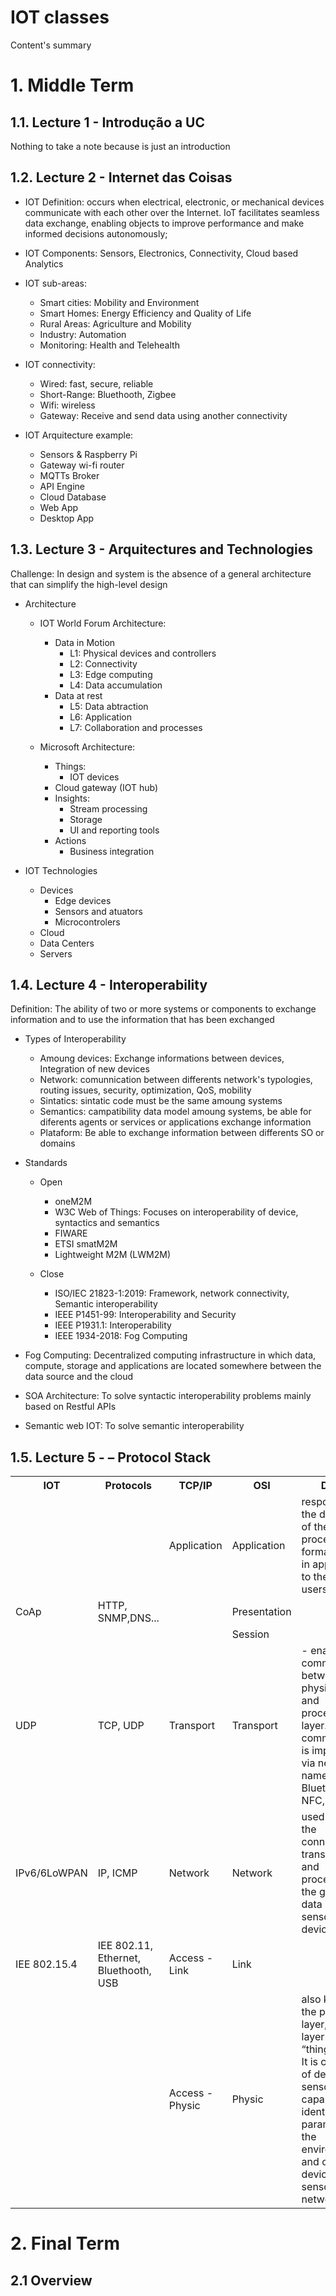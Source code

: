 # IOT classes
Content's summary


# 1. Middle Term

## 1.1. Lecture 1 - Introdução a UC

Nothing to take a note because is just an introduction 
   
## 1.2. Lecture 2 - Internet das Coisas

- IOT Definition: occurs when electrical, electronic, or mechanical devices communicate with each other over the Internet. IoT facilitates seamless data exchange, enabling objects to improve performance and make informed decisions autonomously;

- IOT Components: Sensors, Electronics, Connectivity, Cloud based Analytics

- IOT sub-areas: 
    - Smart cities: Mobility and Environment 
    - Smart Homes: Energy Efficiency and Quality of Life
    - Rural Areas: Agriculture and Mobility
    - Industry: Automation
    - Monitoring: Health and Telehealth  

- IOT connectivity: 
    - Wired: fast, secure, reliable
    - Short-Range: Bluethooth, Zigbee
    - Wifi: wireless
    - Gateway: Receive and send data using another connectivity

- IOT Arquitecture example: 
    - Sensors & Raspberry Pi
    - Gateway wi-fi router
    - MQTTs Broker
    - API Engine
    - Cloud Database
    - Web App
    - Desktop App

## 1.3. Lecture 3 - Arquitectures and Technologies
Challenge: In design and system is the absence of a general architecture that can simplify the high-level design

- Architecture
    - IOT World Forum Architecture:
        - Data in Motion
            - L1: Physical devices and controllers
            - L2: Connectivity
            - L3: Edge computing
            - L4: Data accumulation
        - Data at rest
            - L5: Data abtraction
            - L6: Application
            - L7: Collaboration and processes

    - Microsoft Architecture:
        - Things:
            - IOT devices
        - Cloud gateway (IOT hub)
        - Insights:
            - Stream processing
            - Storage
            - UI and reporting tools
        - Actions
            - Business integration

- IOT Technologies
    - Devices
        - Edge devices
        - Sensors and atuators
        - Microcontrolers
    - Cloud
    - Data Centers
    - Servers

## 1.4. Lecture 4 - Interoperability

Definition: The ability of two or more systems or components to exchange information and to use the information that has been exchanged

- Types of Interoperability
    - Amoung devices: Exchange informations between devices, Integration of new devices
    - Network: comunnication between differents network's typologies, routing issues, security, optimization, QoS, mobility
    - Sintatics: sintatic code must be the same amoung systems
    - Semantics: campatibility data model amoung systems, be able for diferents agents or services or applications exchange information
    - Plataform: Be able to exchange information between differents SO or domains

- Standards
    - Open
        - oneM2M
        - W3C Web of Things: Focuses on interoperability of device, syntactics and semantics
        - FIWARE
        - ETSI smatM2M
        - Lightweight M2M (LWM2M)
    
    - Close
        - ISO/IEC 21823-1:2019:  Framework, network connectivity, Semantic interoperability
        - IEEE P1451-99: Interoperability and Security
        - IEEE P1931.1: Interoperability
        - IEEE 1934-2018: Fog Computing

 - Fog Computing: Decentralized computing infrastructure in which data, compute, storage and applications are located somewhere between the data source and the cloud

 - SOA Architecture: To solve syntactic interoperability problems mainly based on Restful APIs

 - Semantic web IOT: To solve semantic interoperability

## 1.5. Lecture 5 - – Protocol Stack

<table>
  <tr>
    <th>IOT</th>
    <th>Protocols</th>
    <th>TCP/IP</th>
    <th>OSI</th>
    <th>Details</th>
  </tr>
  <tr>
    <td></td>
    <td></td>
    <td>Application</td>
    <td>Application</td>
    <td>responsible for the distribution of the processed and formatted data in applications to the end-users</td>
  </tr>
  <tr>
    <td>CoAp</td>
    <td>HTTP, SNMP,DNS...</td>
    <td></td>
    <td>Presentation</td>
    <td></td>
  </tr>
  <tr>
    <td></td>
    <td></td>
    <td></td>
    <td>Session</td>
    <td></td>
  </tr>
  <tr>
    <td>UDP</td>
    <td>TCP, UDP</td>
    <td>Transport</td>
    <td>Transport</td>
    <td>- enables the communication between the physical layer and processing layer. This communication is implemented via networks namely 5G, Bluetooth, NFC, and RFID</td>
  </tr>
  <tr>
    <td>IPv6/6LoWPAN</td>
    <td>IP, ICMP</td>
    <td>Network</td>
    <td>Network</td>
    <td>used to enable the connection, transferring, and processing of the gathered data between sensors and devices</td>
  </tr>
  <tr>
    <td>IEE 802.15.4</td>
    <td>IEE 802.11, Ethernet, Bluethooth, USB</td>
    <td>Access - Link</td>
    <td>Link</td>
    <td></td>
  </tr>
  <tr>
    <td></td>
    <td></td>
    <td>Access - Physic</td>
    <td>Physic</td>
    <td>also known as the perception layer, is the layer of the “things” in IoT. It is composed of devices or sensors capable of identifying parameters of the environment and other devices or sensors in the network</td>
  </tr>
</table>




# 2. Final Term

## 2.1 Overview
